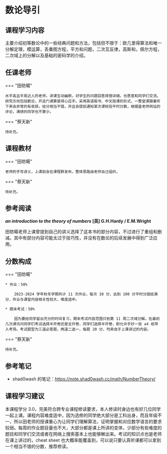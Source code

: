 # 数论导引

## 课程学习内容

主要介绍初等数论中的一些经典问题和方法，包括但不限于：欧几里得算法和唯一分解定理，模运算，丢番图方程，平方和问题，二次互反律，高斯和，佩尔方程，二次域上的分解以及基础的密码学的介绍。

## 任课老师

=== "田昉暘"

    水平高且平易近人的老师，讲课生动幽默，对学生的问题回答得很详细，也愿意和同学们交流。研究方向包括数论，开这门课算是得心应手。采用英语板书、中文授课的形式，一整堂课跟着听下来会非常的有收获。给分相当不错，并且会提前通知某次课核验平时分数，根据査老师网站的评论，满绩的同学也不算少。

=== "蔡天新"

    待补充。

## 课程教材

=== "田昉暘"

    老师的手写讲义，上课前会在课程群发布，整体思路由老师自己组织。

=== "蔡天新"

    待补充。

## 参考阅读

***an introduction to the theory of numbers* [英] G.H.Hardy / E.M.Wright**

田昉暘老师上课曾提到自己的讲义选择了这本书的部分内容，不过进行了重组和删减。其中有部分内容可能太过于技巧性，并没有在数论的后续发展中得到广泛应用。

## 分数构成

=== "田昉暘"

    * 作业：50%

        2023-2024 学年秋冬学期共计 11 次作业，每次 10 分，达到 100 分平时分就给满分，作业与课堂内容相关性较大，难度适中。
    
    * 期末考试：50%

        因为要给同学留出充分的时间复习，期末考试内容范围只到第 11 周二次域分解。在最初几次课讯问同学们考试选择半开卷还是全开卷，同学们选择半开卷，即允许手抄一张 a4 纸带入考场。考试题型为三道必答题，两道二选一，每题 20 分，均来自于上课讲过的内容。

=== "蔡天新"

    待补充。

## 参考笔记

- shad0wash 的笔记：<https://note.shad0wash.cc/math/NumberTheory/>

## 课程学习建议

本课程学分 3.0，完美符合跨专业课程修读要求，本人修读时身边也有好几位同学一起上课。课程内容难度适中，因为选修的同学绝大部分是工科出身，而且年级不一，所以田老师的授课重心为让同学们理解算法，证明掌握和对应数学语言的要求较弱。每周的作业题目量也不大，大部分都是课上所讲的变体，少部分有些难度的题目和同学们交流或者在网络上搜索基本上也能够解出来。考试的知识点也是老师在课上讲过的，cheat sheet 也大概率能覆盖到，可以说只要认真听课都可以拿到一个相当不错的分数，推荐修读。
